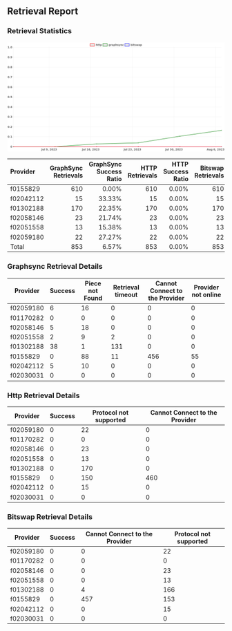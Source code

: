 ## Retrieval Report
### Retrieval Statistics
<img src="https://raw.githubusercontent.com/data-preservation-programs/filplus-checker-assets/main/filecoin-project/filecoin-plus-large-datasets/issues/1365/1691588625341.png"/>

| Provider  | GraphSync Retrievals | GraphSync Success Ratio | HTTP Retrievals | HTTP Success Ratio | Bitswap Retrievals | Bitswap Success Ratio |
| :-------- | -------------------: | ----------------------: | --------------: | -----------------: | -----------------: | --------------------: |
| f0155829  |                  610 |                   0.00% |             610 |              0.00% |                610 |                 0.00% |
| f02042112 |                   15 |                  33.33% |              15 |              0.00% |                 15 |                 0.00% |
| f01302188 |                  170 |                  22.35% |             170 |              0.00% |                170 |                 0.00% |
| f02058146 |                   23 |                  21.74% |              23 |              0.00% |                 23 |                 0.00% |
| f02051558 |                   13 |                  15.38% |              13 |              0.00% |                 13 |                 0.00% |
| f02059180 |                   22 |                  27.27% |              22 |              0.00% |                 22 |                 0.00% |
| Total     |                  853 |                   6.57% |             853 |              0.00% |                853 |                 0.00% |

### Graphsync Retrieval Details
| Provider  | Success | Piece not Found | Retrieval timeout | Cannot Connect to the Provider | Provider not online |
| --------- | ------- | --------------- | ----------------- | ------------------------------ | ------------------- |
| f02059180 | 6       | 16              | 0                 | 0                              | 0                   |
| f01170282 | 0       | 0               | 0                 | 0                              | 0                   |
| f02058146 | 5       | 18              | 0                 | 0                              | 0                   |
| f02051558 | 2       | 9               | 2                 | 0                              | 0                   |
| f01302188 | 38      | 1               | 131               | 0                              | 0                   |
| f0155829  | 0       | 88              | 11                | 456                            | 55                  |
| f02042112 | 5       | 10              | 0                 | 0                              | 0                   |
| f02030031 | 0       | 0               | 0                 | 0                              | 0                   |

### Http Retrieval Details
| Provider  | Success | Protocol not supported | Cannot Connect to the Provider |
| --------- | ------- | ---------------------- | ------------------------------ |
| f02059180 | 0       | 22                     | 0                              |
| f01170282 | 0       | 0                      | 0                              |
| f02058146 | 0       | 23                     | 0                              |
| f02051558 | 0       | 13                     | 0                              |
| f01302188 | 0       | 170                    | 0                              |
| f0155829  | 0       | 150                    | 460                            |
| f02042112 | 0       | 15                     | 0                              |
| f02030031 | 0       | 0                      | 0                              |

### Bitswap Retrieval Details
| Provider  | Success | Cannot Connect to the Provider | Protocol not supported |
| --------- | ------- | ------------------------------ | ---------------------- |
| f02059180 | 0       | 0                              | 22                     |
| f01170282 | 0       | 0                              | 0                      |
| f02058146 | 0       | 0                              | 23                     |
| f02051558 | 0       | 0                              | 13                     |
| f01302188 | 0       | 4                              | 166                    |
| f0155829  | 0       | 457                            | 153                    |
| f02042112 | 0       | 0                              | 15                     |
| f02030031 | 0       | 0                              | 0                      |
